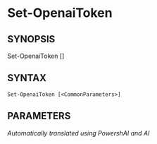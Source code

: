 ﻿---
external help file: powershai-help.xml
schema: 2.0.0
powershai: true
---

# Set-OpenaiToken

## SYNOPSIS <!--!= @#Synop !-->

Set-OpenaiToken [<CommonParameters>]


## SYNTAX <!--!= @#Syntax !-->

```
Set-OpenaiToken [<CommonParameters>]
```

## PARAMETERS <!--!= @#Params !-->




<!--PowershaiAiDocBlockStart-->
_Automatically translated using PowershAI and AI_
<!--PowershaiAiDocBlockEnd-->
